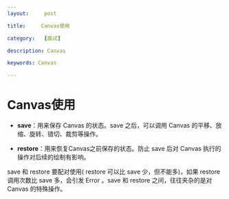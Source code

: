 ```yaml
---
layout:     post

title:     Canvas使用

category:   [面试]

description: Canvas

keywords: Canvas

---
```


# Canvas使用

  - **save**：用来保存 Canvas 的状态。save 之后，可以调用 Canvas 的平移、放缩、旋转、错切、裁剪等操作。

  - **restore**：用来恢复Canvas之前保存的状态。防止 save 后对 Canvas 执行的操作对后续的绘制有影响。


save 和 restore 要配对使用( restore 可以比 save 少，但不能多)，如果 restore 调用次数比 save 多，会引发 Error 。save 和 restore 之间，往往夹杂的是对 Canvas 的特殊操作。
